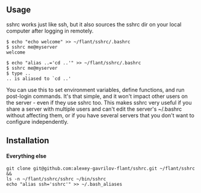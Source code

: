 
## Usage

sshrc works just like ssh, but it also sources the sshrc dir on your local computer after logging in remotely.

    $ echo "echo welcome" >> ~/flant/sshrc/.bashrc
    $ sshrc me@myserver
    welcome

    $ echo "alias ..='cd ..'" >> ~/flant/sshrc/.bashrc
    $ sshrc me@myserver
    $ type ..
    .. is aliased to `cd ..'

You can use this to set environment variables, define functions, and run post-login commands. It's that simple, and it won't impact other users on the server - even if they use sshrc too. This makes sshrc very useful if you share a server with multiple users and can't edit the server's ~/.bashrc without affecting them, or if you have several servers that you don't want to configure independently.

## Installation

#### Everything else

    git clone git@github.com:alexey-gavrilov-flant/sshrc.git ~/flant/sshrc &&
    ls -n ~/flant/sshrc/sshrc ~/bin/sshrc
    echo "alias ssh='sshrc'" >> ~/.bash_aliases

